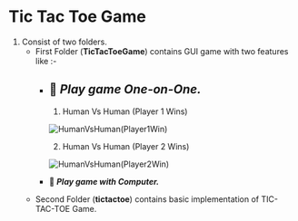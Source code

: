 # Tic Tac Toe Game

1. Consist of two folders.
    - First Folder (**TicTacToeGame**) contains GUI game with two features like :-            
         - ##   :muscle:   ***Play game One-on-One.***                
            1. Human Vs Human (Player 1 Wins)  
                      
            ![HumanVsHuman(Player1Win)](https://user-images.githubusercontent.com/99480752/235289941-f39c0492-03ad-46c5-a908-c470adc1cb0d.jpg)
            
            2. Human Vs Human (Player 2 Wins)
             
            ![HumanVsHuman(Player2Win)](https://user-images.githubusercontent.com/99480752/235335103-9e8c0589-f167-49ce-b8e9-e36ada74d91b.jpg)



         - :robot:   ***Play game with Computer.***
    - Second Folder (**tictactoe**) contains basic implementation of TIC-TAC-TOE Game.
